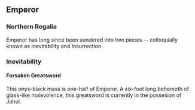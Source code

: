 ## Emperor
### Northern Regalia

Emperor has long since been sundered into two pieces -- colloquially known as Inevitability and Insurrection.

### Inevitability
#### Forsaken Greatsword

This onyx-black mass is one-half of Emperor.
A six-foot long behemoth of glass-like malevolence, this greatsword is currently in the possesion of Jahui.
